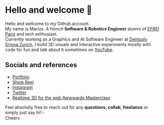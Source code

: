 # Hello and welcome 👋
Hello and welcome to my Github account. <br>
My name is Marius. A french <strong>Software & Robotics Engineer </strong> alumni of [EFREI Paris](https://www.efrei.fr/) and tech enthusiast.<br>
Currently working as a Graphics and AI Software Engineer at [Dentsply Sriona Zurich](https://www.dentsplysirona.com/en-us/discover/discover-by-brand/primescan2.html), I build 3D visuals and interactive experiments mostly with code for fun and talk about it sometimes on [YouTube](https://www.youtube.com/@marius.ballot).

## Socials and references
* [Portfolio](https://mariusballot.com/)
* [Show Reel](https://vimeo.com/399810528)
* [Instagram](https://www.instagram.com/marius.exp/)
* [Twitter](https://twitter.com/MariusBallot)
* [Realtime 3D for the web Awwwards Masterclass](https://www.awwwards.com/academy/course/the-fun-process-of-creating-lively-interactive-3d-scenes-for-the-web)


Feel absolutly free to reach out for any <strong>questions, collab, freelance</strong> or simply just say hi!✨ <br>
Cheers